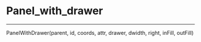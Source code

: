 Panel_with_drawer
===
---
PanelWithDrawer(parent, id, coords, attr, drawer, dwidth, right, inFill, outFill) 
